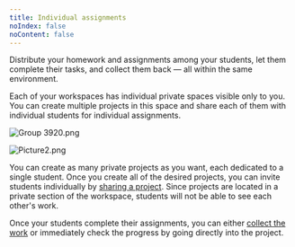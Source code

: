 ```yaml
---
title: Individual assignments
noIndex: false
noContent: false
---
```


Distribute your homework and assignments among your students, let them complete their tasks, and collect them back — all within the same environment.

Each of your workspaces has individual private spaces visible only to you. You can create multiple projects in this space and share each of them with individual students for individual assignments.

![Group 3920.png](https://media.graphassets.com/yoIWrmfpTIaoa0SxdPkn)

![Picture2.png](https://media.graphassets.com/8CDPMV3TQumVTwPgixsS)

You can create as many private projects as you want, each dedicated to a single student. Once you create all of the desired projects, you can invite students individually by [sharing a project](/docs/share-projects). Since projects are located in a private section of the workspace, students will not be able to see each other's work.

Once your students complete their assignments, you can either [collect the work](/docs/submissions) or immediately check the progress by going directly into the project.

